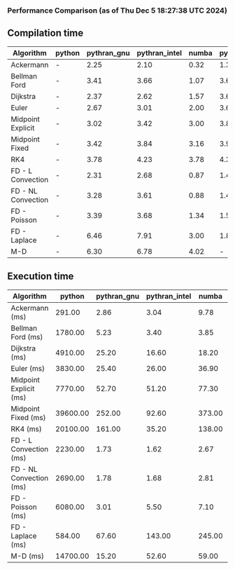 ### Performance Comparison (as of Thu Dec  5 18:27:38 UTC 2024)
## Compilation time
Algorithm                 | python                    | pythran_gnu               | pythran_intel             | numba                     | pyccel_fortran_gnu        | pyccel_c_gnu              | pyccel_fortran_intel      | pyccel_c_intel           
------------------------- | ------------------------- | ------------------------- | ------------------------- | ------------------------- | ------------------------- | ------------------------- | ------------------------- | -------------------------
Ackermann                 | -                         | 2.25                      | 2.10                      | 0.32                      | 1.32                      | 1.29                      | 1.41                      | 1.38                     
Bellman Ford              | -                         | 3.41                      | 3.66                      | 1.07                      | 3.63                      | 3.92                      | 3.77                      | 3.94                     
Dijkstra                  | -                         | 2.37                      | 2.62                      | 1.57                      | 3.69                      | 3.95                      | 3.88                      | 4.01                     
Euler                     | -                         | 2.67                      | 3.01                      | 2.00                      | 3.62                      | 3.96                      | 3.77                      | 3.94                     
Midpoint Explicit         | -                         | 3.02                      | 3.42                      | 3.00                      | 3.84                      | 4.17                      | 3.97                      | 4.14                     
Midpoint Fixed            | -                         | 3.42                      | 3.84                      | 3.16                      | 3.90                      | 4.25                      | 4.09                      | 4.24                     
RK4                       | -                         | 3.78                      | 4.23                      | 3.78                      | 4.35                      | 4.63                      | 4.46                      | 4.65                     
FD - L Convection         | -                         | 2.31                      | 2.68                      | 0.87                      | 1.42                      | 3.93                      | 1.59                      | 3.92                     
FD - NL Convection        | -                         | 3.28                      | 3.61                      | 0.88                      | 1.41                      | 3.94                      | 1.60                      | 3.90                     
FD - Poisson              | -                         | 3.39                      | 3.68                      | 1.34                      | 1.51                      | 4.03                      | 2.82                      | 3.96                     
FD - Laplace              | -                         | 6.46                      | 7.91                      | 3.00                      | 1.81                      | 4.34                      | 2.10                      | 4.25                     
M-D                       | -                         | 6.30                      | 6.78                      | 4.02                      | -                         | -                         | -                         | -                        

## Execution time
Algorithm                 | python                    | pythran_gnu               | pythran_intel             | numba                     | pyccel_fortran_gnu        | pyccel_c_gnu              | pyccel_fortran_intel      | pyccel_c_intel           
------------------------- | ------------------------- | ------------------------- | ------------------------- | ------------------------- | ------------------------- | ------------------------- | ------------------------- | -------------------------
Ackermann (ms)            | 291.00                    | 2.86                      | 3.04                      | 9.78                      | 1.55                      | 1.55                      | 9.14                      | 4.33                     
Bellman Ford (ms)         | 1780.00                   | 5.23                      | 3.40                      | 3.85                      | 2.92                      | 5.94                      | -                         | 19.00                    
Dijkstra (ms)             | 4910.00                   | 25.20                     | 16.60                     | 18.20                     | 17.90                     | 29.40                     | -                         | 21.90                    
Euler (ms)                | 3830.00                   | 25.40                     | 26.00                     | 36.90                     | 15.40                     | 145.00                    | 13.80                     | 128.00                   
Midpoint Explicit (ms)    | 7770.00                   | 52.70                     | 51.20                     | 77.30                     | 22.50                     | 279.00                    | 15.90                     | 248.00                   
Midpoint Fixed (ms)       | 39600.00                  | 252.00                    | 92.60                     | 373.00                    | 74.80                     | 1420.00                   | 62.80                     | 1210.00                  
RK4 (ms)                  | 20100.00                  | 161.00                    | 35.20                     | 138.00                    | 35.80                     | 484.00                    | 36.80                     | 403.00                   
FD - L Convection (ms)    | 2230.00                   | 1.73                      | 1.62                      | 2.67                      | 1.64                      | 1.62                      | -                         | 4.09                     
FD - NL Convection (ms)   | 2690.00                   | 1.78                      | 1.68                      | 2.81                      | 1.86                      | 2.01                      | -                         | 4.09                     
FD - Poisson (ms)         | 6080.00                   | 3.01                      | 5.50                      | 7.10                      | 2.87                      | 3.79                      | -                         | 5.06                     
FD - Laplace (ms)         | 584.00                    | 67.60                     | 143.00                    | 245.00                    | 62.20                     | 257.00                    | -                         | 273.00                   
M-D (ms)                  | 14700.00                  | 15.20                     | 52.60                     | 59.00                     | -                         | -                         | -                         | -                        
